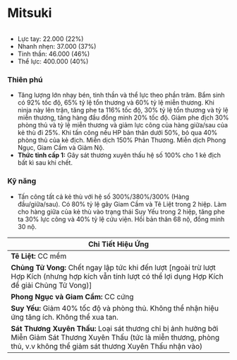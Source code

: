 # Mitsuki

<figure><img src="../../.gitbook/assets/Mitsuki_S.Atk.gif" alt=""><figcaption></figcaption></figure>

* Lực tay: 22.000 (22%)
* Nhanh nhẹn: 37.000 (37%)
* Tinh thần: 46.000 (46%)
* Thể lực: 400.000 (40%)

### **Thiên phú**

* Tăng lượng lớn nhạy bén, tinh thần và thể lực theo phần trăm. Bẩm sinh có 92% tốc độ, 65% tỷ lệ tổn thương và 60% tỷ lệ miễn thương. Khi ninja này lên trận, tăng phe ta 116% tốc độ, 30% tỷ lệ tổn thương và tỷ lệ miễn thương, tăng hàng đầu đồng minh 20% tốc độ. Giảm phe địch 30% phòng thủ và tỷ lệ miễn thương và giảm lực công của hàng giữa/sau của kẻ thù đi 25%. Khi tấn công nếu HP bản thân dưới 50%, bỏ qua 40% phòng thủ của kẻ địch. Miễn dịch 150% Phản Thương. Miễn dịch Phong Ngục, Giam Cầm và Giảm Nộ.
* **Thức tỉnh cấp 1:** Gây sát thương xuyên thấu hệ số 100% cho 1 kẻ địch bất kì sau khi chết.

### **Kỹ năng**

* Tấn công tất cả kẻ thù với hệ số 300%/380%/300% (Hàng đầu/giữa/sau). Có 80% tỷ lệ gây Giam Cầm và Tê Liệt trong 2 hiệp. Làm cho hàng giữa của kẻ thù vào trạng thái Suy Yếu trong 2 hiệp, tăng phe ta 30% lực công và 40% tỷ lệ cứu viện. Hồi bản thân 68 nộ, đồng minh 30 nộ.

| Chi Tiết Hiệu Ứng                                                                                                                                                                  |
| ---------------------------------------------------------------------------------------------------------------------------------------------------------------------------------- |
| **Tê Liệt:** CC mềm                                                                                                                                                                |
| **Chủng Tử Vong:** Chết ngay lập tức khi đến lượt \[ngoài trừ lượt Hợp Kích (nhưng hợp kích vẫn tính lượt có thể lợi dụng Hợp Kích để giải Chủng Tử Vong)]                         |
| **Phong Ngục và Giam Cầm:** CC cứng                                                                                                                                                |
| **Suy Yếu:** Giảm 40% tốc độ và phòng thủ. Không thể nhận hiệu ứng tăng ích. Không thể xua tan.                                                                                    |
| **Sát Thương Xuyên Thấu:** Loại sát thương chỉ bị ảnh hưởng bởi Miễn Giảm Sát Thương Xuyên Thấu (tức là miễn thương, phòng thủ, v.v không thể giảm sát thương Xuyên Thấu nhận vào) |
